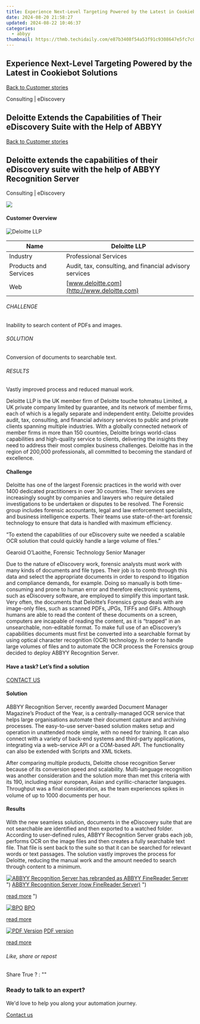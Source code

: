 ```yaml
---
title: Experience Next-Level Targeting Powered by the Latest in Cookiebot Solutions
date: 2024-08-20 21:58:27
updated: 2024-08-22 10:46:37
categories:
  - abbyy
thumbnail: https://thmb.techidaily.com/e87b3408f54a53f91c9308647e5fc7c06d24ab266fe9e1d96c042582b4eeaa37.jpg
---
```


## Experience Next-Level Targeting Powered by the Latest in Cookiebot Solutions

[Back to Customer stories](https://tools.techidaily.com/abbyy/products/)

Consulting | eDiscovery

## 

## Deloitte Extends the Capabilities of Their eDiscovery Suite with the Help of ABBYY

[Back to Customer stories](https://tools.techidaily.com/abbyy/products/)

## Deloitte extends the capabilities of their eDiscovery suite with the help of ABBYY Recognition Server

Consulting | eDiscovery 

![](https://static1.abbyy.com/abbyycommedia/15274/cs-deloitte-556x303-2.jpg) 

#### Customer Overview

![Deloitte LLP](https://static4.abbyy.com/abbyycommedia/6036/logo-deloitte-new-162x30.svg) 

| Name                  | Deloitte LLP                                            |
| --------------------- | ------------------------------------------------------- |
| Industry              | Professional Services                                   |
| Products and Services | Audit, tax, consulting, and financial advisory services |
| Web                   | [www.deloitte.com](http://www.deloitte.com)             |

###### CHALLENGE

Inability to search content of PDFs and images.

###### SOLUTION

Conversion of documents to searchable text.

###### RESULTS

Vastly improved process and reduced manual work.

Deloitte LLP is the UK member firm of Deloitte touche tohmatsu Limited, a UK private company limited by guarantee, and its network of member firms, each of which is a legally separate and independent entity. Deloitte provides audit, tax, consulting, and financial advisory services to public and private clients spanning multiple industries. With a globally connected network of member firms in more than 150 countries, Deloitte brings world-class capabilities and high-quality service to clients, delivering the insights they need to address their most complex business challenges. Deloitte has in the region of 200,000 professionals, all committed to becoming the standard of excellence.

#### Challenge

Deloitte has one of the largest Forensic practices in the world with over 1400 dedicated practitioners in over 30 countries. Their services are increasingly sought by companies and lawyers who require detailed investigations to be undertaken or disputes to be resolved. The Forensic group includes forensic accountants, legal and law enforcement specialists, and business intelligence experts. Their teams use state-of-the-art forensic technology to ensure that data is handled with maximum efficiency. 

 “To extend the capabilities of our eDiscovery suite we needed a scalable OCR solution that could quickly handle a large volume of files.”

 Gearoid O’Laoithe, Forensic Technology Senior Manager

Due to the nature of eDiscovery work, forensic analysts must work with many kinds of documents and file types. Their job is to comb through this data and select the appropriate documents in order to respond to litigation and compliance demands, for example. Doing so manually is both time-consuming and prone to human error and therefore electronic systems, such as eDiscovery software, are employed to simplify this important task. Very often, the documents that Deloitte’s Forensics group deals with are image-only files, such as scanned PDFs, JPGs, TIFFs and GIFs. Although humans are able to read the content of these documents on a screen, computers are incapable of reading the content, as it is “trapped” in an unsearchable, non-editable format. To make full use of an eDiscovery’s capabilities documents must first be converted into a searchable format by using optical character recognition (OCR) technology. In order to handle large volumes of files and to automate the OCR process the Forensics group decided to deploy ABBYY Recognition Server. 

#### Have a task? Let’s find a solution

[CONTACT US](https://tools.techidaily.com/abbyy/products/) 

#### Solution

ABBYY Recognition Server, recently awarded Document Manager Magazine’s Product of the Year, is a centrally-managed OCR service that helps large organisations automate their document capture and archiving processes. The easy-to-use server-based solution makes setup and operation in unattended mode simple, with no need for training. It can also connect with a variety of back-end systems and third-party applications, integrating via a web-service API or a COM-based API. The functionality can also be extended with Scripts and XML tickets.

After comparing multiple products, Deloitte chose recognition Server because of its conversion speed and scalability. Multi-language recognition was another consideration and the solution more than met this criteria with its 190, including major european, Asian and cyrillic-character languages. Throughput was a ﬁnal consideration, as the team experiences spikes in volume of up to 1000 documents per hour.

#### Results 

With the new seamless solution, documents in the eDiscovery suite that are not searchable are identified and then exported to a watched folder. According to user-defined rules, ABBYY Recognition Server grabs each job, performs OCR on the image files and then creates a fully searchable text file. That file is sent back to the suite so that it can be searched for relevant words or text passages. The solution vastly improves the process for Deloitte, reducing the manual work and the amount needed to search through content to a minimum. 

[![ABBYY Recognition Server has rebranded as ABBYY FineReader Server](https://static4.abbyy.com/abbyycommedia/20638/11-frs-casepreview.jpg)](https://tools.techidaily.com/abbyy/products/) ") [ABBYY Recognition Server (now FineReader Server)](https://tools.techidaily.com/abbyy/products/) ") 

[read more](https://tools.techidaily.com/abbyy/products/) ") 

[![BPO](https://static2.abbyy.com/abbyycommedia/14364/14-bpo.jpg)](https://tools.techidaily.com/abbyy/products/) [BPO](https://tools.techidaily.com/abbyy/products/) 

[read more](https://tools.techidaily.com/abbyy/products/) 

[![PDF Version](https://static2.abbyy.com/abbyycommedia/19839/cs-deloitte-360x162.jpg)](https://www.abbyy.com/customer-stories/deloitte-extends-the-capabilities-of-their-ediscovery-suite-with-the-help-of-abbyy-recognition-server/# "PDF version") [PDF version](https://static3.abbyy.com/abbyycommedia/7350/case-study-deloitte-consulting-en.pdf "PDF version") 

[read more](https://static3.abbyy.com/abbyycommedia/7350/case-study-deloitte-consulting-en.pdf "PDF version") 

###### Like, share or repost

Share  True ?  : "" 

### Ready to talk to an expert?

We'd love to help you along your automation journey.

[Contact us](https://tools.techidaily.com/abbyy/products/)

<ins class="adsbygoogle"
     style="display:block"
     data-ad-format="autorelaxed"
     data-ad-client="ca-pub-7571918770474297"
     data-ad-slot="1223367746"></ins>



<ins class="adsbygoogle"
     style="display:block"
     data-ad-client="ca-pub-7571918770474297"
     data-ad-slot="8358498916"
     data-ad-format="auto"
     data-full-width-responsive="true"></ins>
